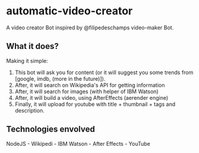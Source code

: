 # automatic-video-creator

A video creator Bot inspired by @filipedeschamps video-maker Bot.

## What it does?

Making it simple:

1. This bot will ask you for content (or it will suggest you some trends from [google, imdb, (more in the future)]).
2. After, it will search on Wikipedia's API for getting information
3. After, it will search for images (with helper of IBM Watson)
4. After, it will build a video, using AfterEffects (aerender engine)
5. Finally, it will upload for youtube with title + thumbnail + tags and description.

## Technologies envolved

NodeJS - Wikipedi - IBM Watson - After Effects - YouTube
